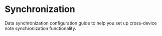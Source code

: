 # Synchronization

Data synchronization configuration guide to help you set up cross-device note synchronization functionality.
